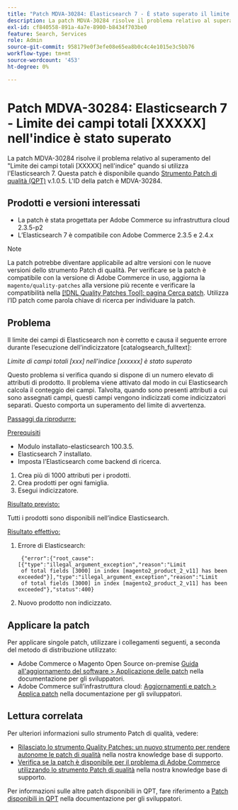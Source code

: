 ```yaml
---
title: "Patch MDVA-30284: Elasticsearch 7 - È stato superato il limite dei campi totali [XXXXX] nell'indice"
description: La patch MDVA-30284 risolve il problema relativo al superamento del "Limite dei campi totali \[XXXXX\] nell'indice" quando si utilizza l'Elasticsearch 7. Questa patch è disponibile quando è installato [Quality Patches Tool (QPT)](/help/announcements/adobe-commerce-announcements/magento-quality-patches-released-new-tool-to-self-serve-quality-patches.md) v.1.0.5. L'ID della patch è MDVA-30284.
exl-id: cf840558-891a-4a7e-8900-b8434f703be0
feature: Search, Services
role: Admin
source-git-commit: 958179e0f3efe08e65ea8b0c4c4e1015e3c5bb76
workflow-type: tm+mt
source-wordcount: '453'
ht-degree: 0%

---
```


# Patch MDVA-30284: Elasticsearch 7 - Limite dei campi totali [XXXXX] nell&#39;indice è stato superato

La patch MDVA-30284 risolve il problema relativo al superamento del &quot;Limite dei campi totali \[XXXXX\] nell&#39;indice&quot; quando si utilizza l&#39;Elasticsearch 7. Questa patch è disponibile quando [Strumento Patch di qualità (QPT)](/help/announcements/adobe-commerce-announcements/magento-quality-patches-released-new-tool-to-self-serve-quality-patches.md) v.1.0.5. L&#39;ID della patch è MDVA-30284.

## Prodotti e versioni interessati

* La patch è stata progettata per Adobe Commerce su infrastruttura cloud 2.3.5-p2
* L’Elasticsearch 7 è compatibile con Adobe Commerce 2.3.5 e 2.4.x

>[!NOTE]
>
>La patch potrebbe diventare applicabile ad altre versioni con le nuove versioni dello strumento Patch di qualità. Per verificare se la patch è compatibile con la versione di Adobe Commerce in uso, aggiorna la `magento/quality-patches` alla versione più recente e verificare la compatibilità nella [[!DNL Quality Patches Tool]: pagina Cerca patch](https://devdocs.magento.com/quality-patches/tool.html#patch-grid). Utilizza l’ID patch come parola chiave di ricerca per individuare la patch.

## Problema

Il limite dei campi di Elasticsearch non è corretto e causa il seguente errore durante l’esecuzione dell’indicizzatore \[catalogsearch\_fulltext\]:

*Limite di campi totali [xxx] nell&#39;indice [xxxxxx] è stato superato*

Questo problema si verifica quando si dispone di un numero elevato di attributi di prodotto. Il problema viene attivato dal modo in cui Elasticsearch calcola il conteggio dei campi. Talvolta, quando sono presenti attributi a cui sono assegnati campi, questi campi vengono indicizzati come indicizzatori separati. Questo comporta un superamento del limite di avvertenza.

<u>Passaggi da riprodurre:</u>

<u>Prerequisiti</u>

* Modulo installato-elasticsearch 100.3.5.
* Elasticsearch 7 installato.
* Imposta l’Elasticsearch come backend di ricerca.

1. Crea più di 1000 attributi per i prodotti.
1. Crea prodotti per ogni famiglia.
1. Esegui indicizzatore.

<u>Risultato previsto:</u>

Tutti i prodotti sono disponibili nell’indice Elasticsearch.

<u>Risultato effettivo:</u>

1. Errore di Elasticsearch:

   ```
    {"error":{"root_cause":[{"type":"illegal_argument_exception","reason":"Limit
    of total fields [3000] in index [magento2_product_2_v11] has been exceeded"}],"type":"illegal_argument_exception","reason":"Limit
    of total fields [3000] in index [magento2_product_2_v11] has been exceeded"},"status":400}
   ```

1. Nuovo prodotto non indicizzato.

## Applicare la patch

Per applicare singole patch, utilizzare i collegamenti seguenti, a seconda del metodo di distribuzione utilizzato:

* Adobe Commerce o Magento Open Source on-premise [Guida all&#39;aggiornamento del software > Applicazione delle patch](https://devdocs.magento.com/guides/v2.4/comp-mgr/patching/mqp.html) nella documentazione per gli sviluppatori.
* Adobe Commerce sull’infrastruttura cloud: [Aggiornamenti e patch > Applica patch](https://devdocs.magento.com/cloud/project/project-patch.html) nella documentazione per gli sviluppatori.

## Lettura correlata

Per ulteriori informazioni sullo strumento Patch di qualità, vedere:

* [Rilasciato lo strumento Quality Patches: un nuovo strumento per rendere autonome le patch di qualità](/help/announcements/adobe-commerce-announcements/magento-quality-patches-released-new-tool-to-self-serve-quality-patches.md) nella nostra knowledge base di supporto.
* [Verifica se la patch è disponibile per il problema di Adobe Commerce utilizzando lo strumento Patch di qualità](/help/support-tools/patches-available-in-qpt-tool/check-patch-for-magento-issue-with-magento-quality-patches.md) nella nostra knowledge base di supporto.

Per informazioni sulle altre patch disponibili in QPT, fare riferimento a [Patch disponibili in QPT](https://devdocs.magento.com/quality-patches/tool.html#patch-grid) nella documentazione per gli sviluppatori.
